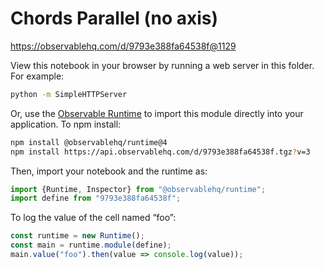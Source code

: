 # Chords Parallel (no axis)

https://observablehq.com/d/9793e388fa64538f@1129

View this notebook in your browser by running a web server in this folder. For
example:

~~~sh
python -m SimpleHTTPServer
~~~

Or, use the [Observable Runtime](https://github.com/observablehq/runtime) to
import this module directly into your application. To npm install:

~~~sh
npm install @observablehq/runtime@4
npm install https://api.observablehq.com/d/9793e388fa64538f.tgz?v=3
~~~

Then, import your notebook and the runtime as:

~~~js
import {Runtime, Inspector} from "@observablehq/runtime";
import define from "9793e388fa64538f";
~~~

To log the value of the cell named “foo”:

~~~js
const runtime = new Runtime();
const main = runtime.module(define);
main.value("foo").then(value => console.log(value));
~~~
